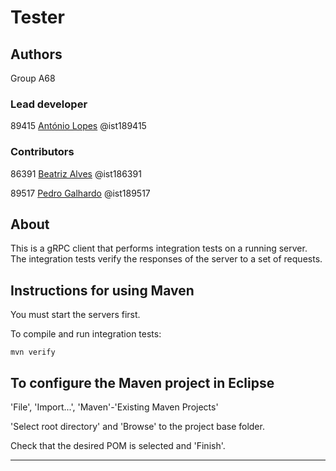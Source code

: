 # Tester


## Authors

Group A68

### Lead developer 

89415 [António Lopes](mailto:antoniocarlosptsl@tecnico.ulisboa.pt) @ist189415

### Contributors

86391 [Beatriz Alves](mailto:beatriz.alves@tecnico.ulisboa.pt) @ist186391

89517 [Pedro Galhardo](mailto:pedro.galhardo@tecnico.ulisboa.pt) @ist189517

## About

This is a gRPC client that performs integration tests on a running server.
The integration tests verify the responses of the server to a set of requests.


## Instructions for using Maven

You must start the servers first.

To compile and run integration tests:

```
mvn verify
```


## To configure the Maven project in Eclipse

'File', 'Import...', 'Maven'-'Existing Maven Projects'

'Select root directory' and 'Browse' to the project base folder.

Check that the desired POM is selected and 'Finish'.


----

